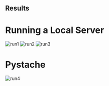## Results
# Running a Local Server
![run1](https://cdn.discordapp.com/attachments/781689620882128927/1104222119031738498/image.png)
![run2](https://cdn.discordapp.com/attachments/781689620882128927/1104222057912336434/image.png)
![run3](https://cdn.discordapp.com/attachments/781689620882128927/1104222426134499438/image.png)

# Pystache
![run4](https://cdn.discordapp.com/attachments/781689620882128927/1104222770419740783/image.png)
